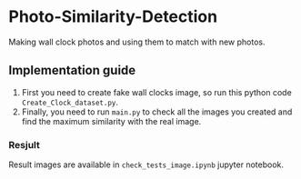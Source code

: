 # Photo-Similarity-Detection
Making wall clock photos and using them to match with new photos.

## Implementation guide
1. First you need to create fake wall clocks image, so run this python code `Create_Clock_dataset.py`.
2. Finally, you need to run `main.py` to check all the images you created and find the maximum similarity with the real image.

### Resjult
Result images are available in `check_tests_image.ipynb` jupyter notebook.

